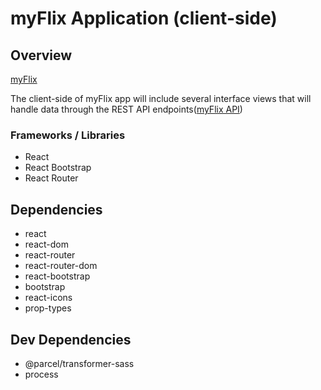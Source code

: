 # myFlix Application (client-side)

## Overview

[myFlix](https://myflix-by-mikkobelly.herokuapp.com/#)

The client-side of myFlix app will include several interface views that will handle data through the REST API endpoints([myFlix API](https://github.com/Mikkobelly/myFlix#))

### Frameworks / Libraries 
* React
* React Bootstrap
* React Router

## Dependencies 
* react
* react-dom
* react-router
* react-router-dom
* react-bootstrap
* bootstrap
* react-icons
* prop-types

## Dev Dependencies
* @parcel/transformer-sass
* process